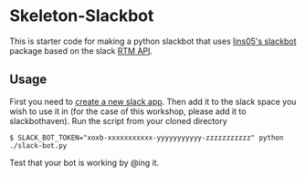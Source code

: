 # Skeleton-Slackbot
This is starter code for making a python slackbot that uses [lins05's slackbot] package based on the slack [RTM API]. 
## Usage
First you need to [create a new slack app]. Then add it to the slack space you wish to use it in (for the case of this workshop, please add it to slackbothaven). 
Run the script from your cloned directory
```
$ SLACK_BOT_TOKEN="xoxb-xxxxxxxxxxx-yyyyyyyyyyy-zzzzzzzzzzz" python ./slack-bot.py
```
Test that your bot is working by @ing it.

[lins05's slackbot]: <https://github.com/lins05/slackbot>
[RTM API]: <https://api.slack.com/rtm>
[create a new slack app]: <https://api.slack.com/apps>
